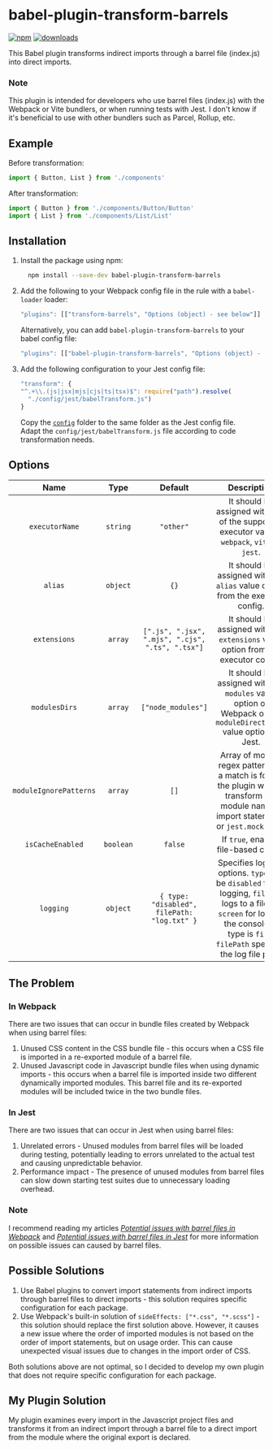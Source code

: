 # babel-plugin-transform-barrels

[![npm](https://badgen.net/npm/v/babel-plugin-transform-barrels)](https://www.npmjs.com/package/babel-plugin-transform-barrels)
[![downloads](https://badgen.net/npm/dt/babel-plugin-transform-barrels)](https://www.npmjs.com/package/babel-plugin-transform-barrels)

This Babel plugin transforms indirect imports through a barrel file (index.js) into direct imports.

### Note
This plugin is intended for developers who use barrel files (index.js) with the Webpack or Vite bundlers, or when running tests with Jest. I don't know if it's beneficial to use with other bundlers such as Parcel, Rollup, etc.

## Example

Before transformation:

```javascript
import { Button, List } from './components'
```

After transformation:

```javascript
import { Button } from './components/Button/Button'
import { List } from './components/List/List'
```


## Installation

1. Install the package using npm:

    ```bash
      npm install --save-dev babel-plugin-transform-barrels
    ```

2. Add the following to your Webpack config file in the rule with a `babel-loader` loader:

    ```javascript
    "plugins": [["transform-barrels", "Options (object) - see below"]]
    ```

   Alternatively, you can add `babel-plugin-transform-barrels` to your babel config file:

    ```javascript
    "plugins": [["babel-plugin-transform-barrels", "Options (object) - see below"]]
    ```

3. Add the following configuration to your Jest config file:

    ```javascript
    "transform": {
    "^.+\\.(js|jsx|mjs|cjs|ts|tsx)$": require("path").resolve(
      "./config/jest/babelTransform.js")
    }
    ```

   Copy the [`config`](config) folder to the same folder as the Jest config file.
   <br>
   Adapt the `config/jest/babelTransform.js` file according to code transformation needs.

## Options

|        **Name**        |  **Type** |                    **Default**                   |                                                                                         **Description**                                                                                        |
|:----------------------:|:---------:|:------------------------------------------------:|:----------------------------------------------------------------------------------------------------------------------------------------------------------------------------------------------:|
|     `executorName`     |  `string` |                     `"other"`                    |                                                  It should be assigned with one of the supported executor values: `webpack`, `vite` or `jest`.                                                 |
|         `alias`        |  `object` |                       `{}`                       |                                                          It should be assigned with the `alias` value option from the executor config.                                                         |
|      `extensions`      |  `array`  | `[".js", ".jsx", ".mjs", ".cjs", ".ts", ".tsx"]` |                                                       It should be assigned with the `extensions` value option from the executor config.                                                       |
|      `modulesDirs`     |  `array`  |                `["node_modules"]`                |                                        It should be assigned with the `modules` value option of Webpack or the `moduleDirectories` value option of Jest.                                       |
| `moduleIgnorePatterns` |  `array`  |                       `[]`                       |                          Array of module regex patterns. If a match is found, the plugin will not transform the module name in import statements or `jest.mock` calls.                         |
|    `isCacheEnabled`    | `boolean` |                      `false`                     |                                                                              If `true`, enables file-based cache.                                                                              |
|        `logging`       |  `object` |    `{ type: "disabled", filePath: "log.txt" }`   | Specifies logging options. `type` can be `disabled` for no logging, `file` for logs to a file, or `screen` for logs to the console. If type is `file`, `filePath` specifies the log file path. |

## The Problem

### In Webpack
There are two issues that can occur in bundle files created by Webpack when using barrel files:
1. Unused CSS content in the CSS bundle file - this occurs when a CSS file is imported in a re-exported module of a barrel file.
2. Unused Javascript code in Javascript bundle files when using dynamic imports - this occurs when a barrel file is imported inside two different dynamically imported modules. This barrel file and its re-exported modules will be included twice in the two bundle files.

### In Jest
There are two issues that can occur in Jest when using barrel files:
1. Unrelated errors - Unused modules from barrel files will be loaded during testing, potentially leading to errors unrelated to the actual test and causing unpredictable behavior.
2. Performance impact - The presence of unused modules from barrel files can slow down starting test suites due to unnecessary loading overhead.

### Note
I recommend reading my articles [*Potential issues with barrel files in Webpack*](https://dev.to/fogel/potential-issues-with-barrel-files-in-webpack-4bf2) and [*Potential issues with barrel files in Jest*](https://dev.to/fogel/potential-issues-with-barrel-files-in-jest-1nkl) for more information on possible issues can caused by barrel files.

## Possible Solutions

1. Use Babel plugins to convert import statements from indirect imports through barrel files to direct imports - this solution requires specific configuration for each package.
2. Use Webpack's built-in solution of `sideEffects: ["*.css", "*.scss"]` - this solution should replace the first solution above. However, it causes a new issue where the order of imported modules is not based on the order of import statements, but on usage order. This can cause unexpected visual issues due to changes in the import order of CSS.

Both solutions above are not optimal, so I decided to develop my own plugin that does not require specific configuration for each package.

## My Plugin Solution
My plugin examines every import in the Javascript project files and transforms it from an indirect import through a barrel file to a direct import from the module where the original export is declared.
